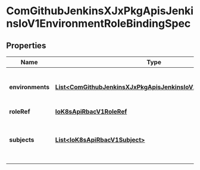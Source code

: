 
# ComGithubJenkinsXJxPkgApisJenkinsIoV1EnvironmentRoleBindingSpec

## Properties
Name | Type | Description | Notes
------------ | ------------- | ------------- | -------------
**environments** | [**List&lt;ComGithubJenkinsXJxPkgApisJenkinsIoV1EnvironmentFilter&gt;**](ComGithubJenkinsXJxPkgApisJenkinsIoV1EnvironmentFilter.md) | specifies which sets of environments this binding applies to |  [optional]
**roleRef** | [**IoK8sApiRbacV1RoleRef**](IoK8sApiRbacV1RoleRef.md) |  | 
**subjects** | [**List&lt;IoK8sApiRbacV1Subject&gt;**](IoK8sApiRbacV1Subject.md) | Subjects holds references to the objects the role applies to. | 



